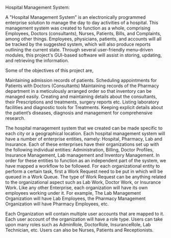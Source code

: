 Hospital Management System:

A "Hospital Management System” is an electronically programmed enterprise solution to manage the day to day activities of a hospital. This management system was created to function as a whole, comprising Employees, Doctors (consultants), Nurses, Patients, Bills, and Complaints, among other things. Employees, physicians, patients, and accounts will all be tracked by the suggested system, which will also produce reports outlining the current state. Through several user-friendly menu-driven modules, this project's GUI-based software will assist in storing, updating, and retrieving the information.

Some of the objectives of this project are, 

Maintaining admission records of patients.
Scheduling appointments for Patients with Doctors (Consultants)
Maintaining records of the Pharmacy department in a meticulously arranged order so that inventory can be managed easily. 
Creating and maintaining details about the consultants, their Prescriptions and treatments, surgery reports etc.
Listing laboratory facilities and diagnostic tools for Treatments. 
Keeping explicit details about the patient’s diseases, diagnosis and management for comprehensive research.

The hospital management system that we created can be made specific to each city or a geographical location. Each hospital management system will have a number of enterprise entities, namely: Hospital, Pharmacy, Lab and Insurance. Each of these enterprises have their organizations set up with the following individual entities: Administration, Billing, Doctor Profiles, Insurance Management, Lab management and Inventory Management. In order for these entities to function as an independent part of the system, we have mapped a workflow to be followed. For each organizational entity to perform a certain task, first a Work Request need to be put in which will be queued in a Work Queue. The type of Work Request can be anything related to the organizational aspect such as Lab Work, Doctor Work, or Insurance Work. Like any other Enterprise, each organization will have its own employees working under it. For example, The Lab Management Organization will have Lab Employees, the Pharmacy Management Organization will have Pharmacy Employees, etc. 

Each Organization will contain multiple user accounts that are mapped to it. Each user account of the organization will have a role type. Users can take upon many roles such as AdminRole, DoctorRole, InsuranceRole, Lab Technician, etc. Users can also be Nurses, Patients and Receptionists.